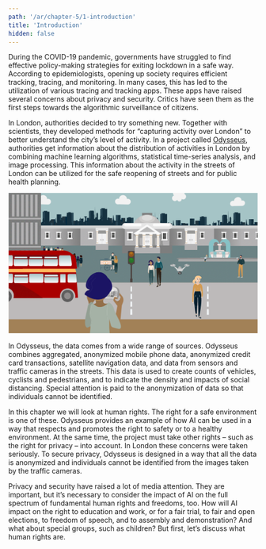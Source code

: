 ```yaml
---
path: '/ar/chapter-5/1-introduction'
title: 'Introduction'
hidden: false
---
```


<hero-icon heroIcon='chap5'/>

<styled-text>

During the COVID-19 pandemic, governments have struggled to find effective policy-making strategies for exiting lockdown in a safe way. According to epidemiologists, opening up society requires efficient tracking, tracing, and monitoring. In many cases, this has led to the utilization of various tracing and tracking apps. These apps have raised several concerns about privacy and security. Critics have seen them as the first steps towards the algorithmic surveillance of citizens.

In London, authorities decided to try something new. Together with scientists, they developed methods for “capturing activity over London” to better understand the city’s level of activity. In a project called [Odysseus](https://www.turing.ac.uk/research/research-projects/project-odysseus-understanding-london-busyness-and-exiting-lockdown), authorities get information about the distribution of activities in London by combining machine learning algorithms, statistical time-series analysis, and image processing. This information about the activity in the streets of London can be utilized for the safe reopening of streets and for public health planning.

<img src=./london-01.svg alt="london image">

In Odysseus, the data comes from a wide range of sources. Odysseus combines aggregated, anonymized mobile phone data, anonymized credit card transactions, satellite navigation data, and data from sensors and traffic cameras in the streets. This data is used to create counts of vehicles, cyclists and pedestrians, and to indicate the density and impacts of social distancing. Special attention is paid to the anonymization of data so that individuals cannot be identified.

In this chapter we will look at human rights. The right for a safe environment is one of these. Odysseus provides an example of how AI can be used in a way that respects and promotes the right to safety or to a healthy environment. At the same time, the project must take other rights – such as the right for privacy – into account. In London these concerns were taken seriously. To secure privacy, Odysseus is designed in a way that all the data is anonymized and individuals cannot be identified from the images taken by the traffic cameras.

Privacy and security have raised a lot of media attention. They are important, but it’s necessary to consider the impact of AI on the full spectrum of fundamental human rights and freedoms, too. How will AI impact on the right to education and work, or for a fair trial, to fair and open elections, to freedom of speech, and to assembly and demonstration? And what about special groups, such as children? But first, let’s discuss what human rights are.

</styled-text>

